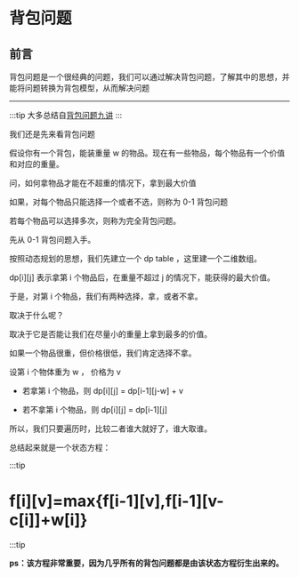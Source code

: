 # 背包问题

## 前言

背包问题是一个很经典的问题，我们可以通过解决背包问题，了解其中的思想，并能将问题转换为背包模型，从而解决问题         

---        

:::tip
大多总结自<a href="https://www.kancloud.cn/kancloud/pack/70125">背包问题九讲</a>
:::

我们还是先来看背包问题       

假设你有一个背包，能装重量 w 的物品。现在有一些物品，每个物品有一个价值和对应的重量。       

问，如何拿物品才能在不超重的情况下，拿到最大价值       

如果，对每个物品只能选择一个或者不选，则称为  0-1 背包问题        

若每个物品可以选择多次，则称为完全背包问题。       

先从 0-1 背包问题入手。       

按照动态规划的思想，我们先建立一个 dp table ，这里建一个二维数组。     

dp[i][j] 表示拿第 i 个物品后，在重量不超过 j 的情况下，能获得的最大价值。      

于是，对第 i 个物品，我们有两种选择，拿，或者不拿。       

取决于什么呢？      

取决于它是否能让我们在尽量小的重量上拿到最多的价值。       

如果一个物品很重，但价格很低，我们肯定选择不拿。      

设第 i 个物体重为 w ， 价格为 v      

- 若拿第 i 个物品，则 dp[i][j] = dp[i-1][j-w] + v      

- 若不拿第 i  个物品，则 dp[i][j] = dp[i-1][j]     

所以，我们只要遍历时，比较二者谁大就好了，谁大取谁。       

总结起来就是一个状态方程：      

:::tip

<h1>f[i][v]=max{f[i-1][v],f[i-1][v-c[i]]+w[i]}</h1>

:::tip

**ps：该方程非常重要，因为几乎所有的背包问题都是由该状态方程衍生出来的。**           








 






